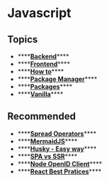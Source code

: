 # Javascript

## Topics

* \*\*\*\*[**Backend**](backend/)\*\*\*\*
* \*\*\*\*[**Frontend**](frontend/)\*\*\*\*
* \*\*\*\*[**How to**](how-to.md)\*\*\*\*
* \*\*\*\*[**Package Manager**](package-manager/)\*\*\*\*
* \*\*\*\*[**Packages**](packages.md)\*\*\*\*
* \*\*\*\*[**Vanilla**](vanilla.md)\*\*\*\*

## Recommended

* \*\*\*\*[**Spread Operators**](https://developer.mozilla.org/pt-BR/docs/Web/JavaScript/Reference/Operators/Spread_operator)\*\*\*\*
* \*\*\*\*[**MermaidJS**](https://mermaid-js.github.io/)\*\*\*\*
* \*\*\*\*[**Husky - Easy way**](https://willianjusten.com.br/trabalhando-com-git-hooks-de-forma-facil/)\*\*\*\*
* \*\*\*\*[**SPA vs SSR**](https://www.treinaweb.com.br/blog/spa-e-ssr-quais-as-diferencas/)\*\*\*\*
* \*\*\*\*[**Node OpenID Client**](https://github.com/panva/node-openid-client)\*\*\*\*
* \*\*\*\*[**React Best Pratices**](https://www.sitepoint.com/react-with-typescript-best-practices/)\*\*\*\*

